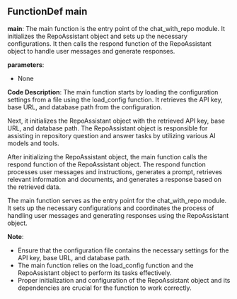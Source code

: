 ## FunctionDef main
**main**: The main function is the entry point of the chat_with_repo module. It initializes the RepoAssistant object and sets up the necessary configurations. It then calls the respond function of the RepoAssistant object to handle user messages and generate responses.

**parameters**:
- None

**Code Description**:
The main function starts by loading the configuration settings from a file using the load_config function. It retrieves the API key, base URL, and database path from the configuration. 

Next, it initializes the RepoAssistant object with the retrieved API key, base URL, and database path. The RepoAssistant object is responsible for assisting in repository question and answer tasks by utilizing various AI models and tools.

After initializing the RepoAssistant object, the main function calls the respond function of the RepoAssistant object. The respond function processes user messages and instructions, generates a prompt, retrieves relevant information and documents, and generates a response based on the retrieved data.

The main function serves as the entry point for the chat_with_repo module. It sets up the necessary configurations and coordinates the process of handling user messages and generating responses using the RepoAssistant object.

**Note**:
- Ensure that the configuration file contains the necessary settings for the API key, base URL, and database path.
- The main function relies on the load_config function and the RepoAssistant object to perform its tasks effectively.
- Proper initialization and configuration of the RepoAssistant object and its dependencies are crucial for the function to work correctly.
